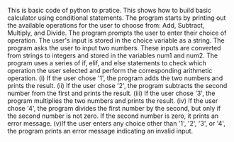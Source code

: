 This is basic code of python to pratice.
This shows how to build basic calculator using conditional statements.
The program starts by printing out the available operations for the user to choose from: Add, Subtract, Multiply, and Divide.
The program prompts the user to enter their choice of operation. The user's input is stored in the choice variable as a string.
The program asks the user to input two numbers. These inputs are converted from strings to integers and stored in the variables num1 and num2.
The program uses a series of if, elif, and else statements to check which operation the user selected and perform the corresponding arithmetic operation.
(i) If the user chose '1', the program adds the two numbers and prints the result. (ii) If the user chose '2', the program subtracts the second number from the first and prints the result. (iii) If the user chose '3', the program multiplies the two numbers and prints the result. (iv) If the user chose '4', the program divides the first number by the second, but only if the second number is not zero. If the second number is zero, it prints an error message. (v)If the user enters any choice other than '1', '2', '3', or '4', the program prints an error message indicating an invalid input.
